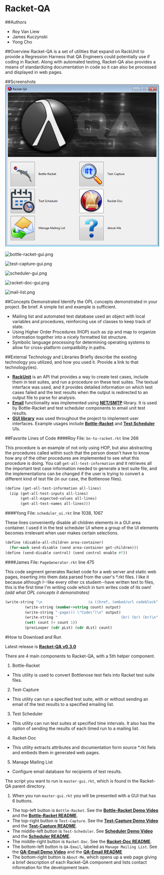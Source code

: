 # Racket-QA

##Authors

* Roy Van Liew
* James Kuczynski
* Yong Cho

##Overview
Racket-QA is a set of utilities that expand on RackUnit to provide a Regression Harness that QA Engineers could potentially use if coding in Racket. Along with automated testing, Racket-QA also provides a means of standardizing documentation in code so it can also be processed and displayed in web pages.

##Screenshots
![master-gui-page.png](https://raw.githubusercontent.com/oplS15projects/Racket-QA/master/demo/master-gui-page.png)

![bottle-racket-gui.png](https://raw.githubusercontent.com/oplS15projects/Racket-QA/master/demo/bottle-racket-gui.png)

![test-capture-gui.png](https://raw.githubusercontent.com/oplS15projects/Racket-QA/master/demo/test-capture-gui.png)

![scheduler-gui.png](https://raw.githubusercontent.com/oplS15projects/Racket-QA/master/demo/scheduler-gui.png)

![racket-doc-gui.png](https://raw.githubusercontent.com/oplS15projects/Racket-QA/master/demo/racket-doc-gui.png)

![mail-list.png](https://raw.githubusercontent.com/oplS15projects/Racket-QA/master/demo/mail-list.png)

##Concepts Demonstrated
Identify the OPL concepts demonstrated in your project. Be brief. A simple list and example is sufficient. 
* Mailing list and automated test database used an object with local variables and procedures, reinforcing use of classes to keep track of state.
* Using Higher Order Procedures (HOP) such as zip and map to organize information together into a nicely formatted list structure.
* Symbolic language processing for determining operating systems to allow for cross-platform compatibility in paths.

##External Technology and Libraries
Briefly describe the existing technology you utilized, and how you used it. Provide a link to that technology(ies).
* [**RackUnit**][RackUnit] is an API that provides a way to create test cases, include them in test suites, and run a procedure on these test suites. The textual interface was used, and it provides detailed information on which test cases failed and the test results when the output is redirected to an output file to parse for analysis.
* [**Email**][QA-Email] functionality was implemented using [**NET/SMTP**][net/smtp] library. It is used by Bottle-Racket and test scheduler components to email unit test results.
* [**GUI library**][GUI] was used throughout the project to implement user interfaces. Example usages include [**Bottle-Racket**][Bottle-Racket] and [**Test Scheduler**][Scheduler] UIs.

##Favorite Lines of Code
####Roy
File: `bn-to-racket.rkt` line 266

This procedure is an example of not only using HOP, but also abstracting the procedures called within such that the person doesn't have to know how any of the other procedures are implemented to see what this procedure is doing. You call `get-all-test-information` and it retrieves all the important test case information needed to generate a test suite file, and the implementations can be changed if the user is trying to convert a different kind of test file (in our case, the Bottlenose files).
```scheme
(define (get-all-test-information all-lines)
  (zip (get-all-test-inputs all-lines)
       (get-all-expected-values all-lines)
       (get-all-test-names all-lines)))
```
####Yong
File: `scheduler_ui.rkt` line 1038, 1067

These lines conveniently disable all children elements in a GUI area container. I used it in the test scheduler UI where a group of the UI elements becomes irrelevant when user makes certain selections.
```scheme
(define (disable-all-children area-container)
  (for-each send-disable (send area-container get-children)))
(define (send-disable control) (send control enable #f))
```
####James
File: `PageGenerator.rkt` line 475

This code segment generates Racket code for a web server and static web pages, inserting into them data parsed from the user's *.rkt files.  I like it because although I--like every other cs student--have written text to files, this is the first time I'm writing code which in turn writes code of its own! *(add what OPL concepts it demonstrates)*
```scheme
(write-string "\n                     (a ((href, (embed/url codeblock" output)
         (write-string (number->string count) output)
         (write-string "-page))) \"Code\")\n" output)
         (write-string "                             (br) (br) (br)\n" output)
         (set! count (+ count 1))
         (procLooper (cdr pLst) (cdr dLst) count)
```

#How to Download and Run

Latest release is [**Racket-QA v0.3.0**][WebPageRelease]

There are 4 main components to Racket-QA, with a 5th helper component.

1. Bottle-Racket
  * This utility is used to convert Bottlenose test fiels into Racket test suite files.
2. Test-Capture
  * This utility can run a specified test suite, with or without sending an email of the test results to a specified emailing list.
3. Test Scheduler
  * This utility can run test suites at specified time intervals. It also has the option of sending the results of each timed run to a mailing list.
4. Racket-Doc
  * This utility extracts attributes and documentation form source *.rkt fiels and embeds them in generated web pages.
5. Manage Mailing List
  * Configure email database for recipients of test results.

The script you want to run is `master-gui.rkt`, which is found in the Racket-QA parent directory.

1. When you run `master-gui.rkt` you will be presented with a GUI that has 6 buttons.
  * The top-left button is `Bottle-Racket`. See the [**Bottle-Racket Demo Video**][Bottle-Demo] and the [**Bottle-Racket README**][Bottle-Readme].
  * The top-right button is `Test-Capture`. See the [**Test-Capture Demo Video**][Bottle-Demo] and the [**Test-Capture README**][Bottle-Readme].
  * The middle-left button is `Test-Scheduler`. See [**Scheduler Demo Video**][Scheduler-Demo] and the [**Scheduler README**][Scheduler-Readme].
  * The middle-right button is `Racket-Doc`. See the [**Racket-Doc README**][Racket-Doc-Readme].
  * The bottom-left button is `QA-Email`, labeled as `Manage Mailing List`. See the [**QA-Email Demo Video**][QA-Email-Demo] and the [**QA-Email README**][QA-Email-Readme]
  * The bottom-right button is `About-Me`, which opens up a web page giving a brief description of each Racket-QA component and lists contact information for the development team.


<!-- Links -->
[QA-Email]: https://github.com/oplS15projects/Racket-QA/blob/master/QA-Email/readme.md
[Scheduler]: https://github.com/oplS15projects/Racket-QA/blob/master/Test-Automation/readme.md
[Bottle-Racket]: https://github.com/oplS15projects/Racket-QA/blob/master/Bottle-Racket/README.md
[Scheduler]: https://github.com/oplS15projects/Racket-QA/blob/master/Test-Automation/readme.md
[RackUnit]: http://docs.racket-lang.org/rackunit/index.html
[net/SMTP]: http://docs.racket-lang.org/net/smtp.html
[GUI]: http://docs.racket-lang.org/gui/
[Bottle-Demo]: https://www.youtube.com/watch?v=Ws2mMMBFns4
[Scheduler-Demo]: https://www.youtube.com/watch?v=JqngnONV9ks
[QA-Email-Demo]: https://www.youtube.com/watch?v=jTNaCMzuZeQ
[Bottle-Readme]: https://github.com/Dossar/Racket-QA/blob/master/Bottle-Racket/README.md
[Scheduler-Readme]: https://github.com/oplS15projects/Racket-QA/blob/master/Test-Automation/readme.md
[Racket-Doc-Readme]: https://github.com/Dossar/Racket-QA/blob/master/Racket-Doc/README.md
[QA-Email-Readme]: https://github.com/oplS15projects/Racket-QA/blob/master/QA-Email/readme.md
[WebPageRelease]: https://github.com/oplS15projects/Racket-QA/releases/tag/v0.3.0
